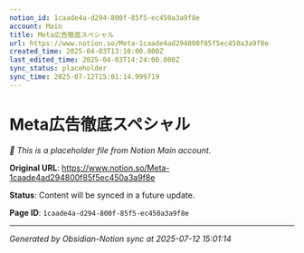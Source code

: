 ```yaml
---
notion_id: 1caade4a-d294-800f-85f5-ec450a3a9f8e
account: Main
title: Meta広告徹底スペシャル
url: https://www.notion.so/Meta-1caade4ad294800f85f5ec450a3a9f8e
created_time: 2025-04-03T13:10:00.000Z
last_edited_time: 2025-04-03T14:24:00.000Z
sync_status: placeholder
sync_time: 2025-07-12T15:01:14.999719
---
```


# Meta広告徹底スペシャル

*🔄 This is a placeholder file from Notion Main account.*

**Original URL**: https://www.notion.so/Meta-1caade4ad294800f85f5ec450a3a9f8e

**Status**: Content will be synced in a future update.

**Page ID**: `1caade4a-d294-800f-85f5-ec450a3a9f8e`

---

*Generated by Obsidian-Notion sync at 2025-07-12 15:01:14*
